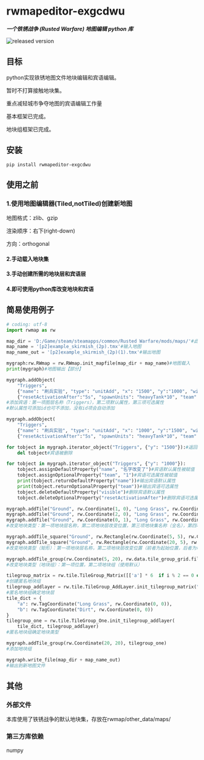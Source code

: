 # rwmapeditor-exgcdwu

___一个铁锈战争 (Rusted Warfare) 地图编辑 python 库___

![released version](https://img.shields.io/pypi/v/rwmapeditor-exgcdwu.svg)

## 目标

python实现铁锈地图文件地块编辑和宾语编辑。

暂时不打算接触地块集。

重点减轻城市争夺地图的宾语编辑工作量

基本框架已完成。

地块组框架已完成。

## 安装

```console
pip install rwmapeditor-exgcdwu
```

## 使用之前

### 1.使用地图编辑器(Tiled,notTiled)创建新地图

地图格式：zlib、gzip

渲染顺序：右下(right-down)

方向：orthogonal

#### 2.手动载入地块集

#### 3.手动创建所需的地块层和宾语层

#### 4.即可使用python库改变地块和宾语

## 简易使用例子

```python
# coding: utf-8
import rwmap as rw

map_dir = 'D:/Game/steam/steamapps/common/Rusted Warfare/mods/maps/'#此为地图所在文件夹
map_name = '[p2]example_skirmish_(2p).tmx'#输入地图
map_name_out = '[p2]example_skirmish_(2p)(1).tmx'#输出地图

mygraph:rw.RWmap = rw.RWmap.init_mapfile(map_dir + map_name)#地图载入
print(mygraph)#地图输出【部分】

mygraph.addObject(
    "Triggers", 
    {"name": "刷兵实验", "type": "unitAdd", "x": "1500", "y":"1000", "width": "20", "height": "20", "visible": "0"}, 
    {"resetActivationAfter":"5s", "spawnUnits": "heavyTank*10", "team" :"0", "warmup":"5s"})
#添加宾语：第一项图层名称（Triggers），第二项默认属性，第三项可选属性
#默认属性可添加id也可不添加，没有id项会自动添加

mygraph.addObject(
    "Triggers", 
    {"name": "刷兵实验", "type": "unitAdd", "x": "1000", "y":"1500", "width": "20", "height": "20"}, 
    {"resetActivationAfter":"5s", "spawnUnits": "heavyTank*10", "team" :"0", "warmup":"5s"})

for tobject in mygraph.iterator_object("Triggers", {"y": "1500"}):#返回属性成功匹配正则表达式的宾语
    del tobject#宾语被删除

for tobject in mygraph.iterator_object("Triggers", {"y": "1000"}):
    tobject.assignDefaultProperty("name", "名字改变了")#宾语默认属性被赋值
    tobject.assignOptionalProperty("team", "1")#宾语可选属性被赋值
    print(tobject.returnDefaultProperty("name"))#输出宾语默认属性
    print(tobject.returnOptionalProperty("team"))#输出宾语可选属性
    tobject.deleteDefaultProperty("visible")#删除宾语默认属性
    tobject.deleteOptionalProperty("resetActivationAfter")#删除宾语可选属性

mygraph.addTile("Ground", rw.Coordinate(1, 0), "Long Grass", rw.Coordinate(0, 0))
mygraph.addTile("Ground", rw.Coordinate(2, 0), "Long Grass", rw.Coordinate(1, 2))
mygraph.addTile("Ground", rw.Coordinate(0, 1), "Long Grass", rw.Coordinate(0, 0))
#改变地块类型：第一项地块层名称，第二项地块层改变位置，第三项地块集名称（全名），第四项所用地块位置（在地块集中）

mygraph.addTile_square("Ground", rw.Rectangle(rw.Coordinate(5, 5), rw.Coordinate(10, 10)), "Deep Water", rw.Coordinate(0, 0))
mygraph.addTile_square("Ground", rw.Rectangle(rw.Coordinate(20, 5), rw.Coordinate(30, 10)), "Long Grass", rw.Coordinate(2, 1))
#改变地块类型（矩形）：第一项地块层名称，第二项地块层改变位置（前者为起始位置，后者为增量），第三项地块集名称（全名），第四项所用地块位置（在地块集中）

mygraph.addTile_group(rw.Coordinate(5, 20), rw.data.tile_group_grid.fill_tile_group_one_ground_water_28_24)
#改变地块类型（地块组）：第一项位置，第二项地块组（使用默认）

tilegroup_matrix = rw.tile.TileGroup_Matrix([['a'] * 6  if i % 2 == 0 else ['b'] * 6 for i in range(10)])
#创建匿名地块组
tilegroup_addlayer = rw.tile.TileGroup_AddLayer.init_tilegroup_matrix("Ground", tilegroup_matrix)
#匿名地块组确定地块层
tile_dict = {
    "a": rw.TagCoordinate("Long Grass", rw.Coordinate(0, 0)), 
    "b": rw.TagCoordinate("Dirt", rw.Coordinate(0, 0))
}
tilegroup_one = rw.tile.TileGroup_One.init_tilegroup_addlayer(
    tile_dict, tilegroup_addlayer)
#匿名地块组确定地块类型

mygraph.addTile_group(rw.Coordinate(20, 20), tilegroup_one)
#添加地块组

mygraph.write_file(map_dir + map_name_out)
#输出到新地图文件

```

## 其他

### 外部文件

本库使用了铁锈战争的默认地块集，存放在rwmap/other_data/maps/

### 第三方库依赖

numpy
